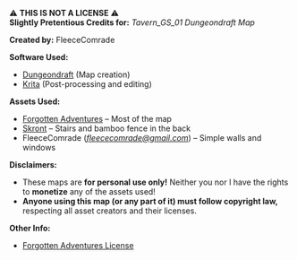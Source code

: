 ⚠️ **THIS IS NOT A LICENSE** ⚠️<br>
**Slightly Pretentious Credits for:** *Tavern_GS_01 Dungeondraft Map*

**Created by:** FleeceComrade

**Software Used:**
- [Dungeondraft](https://dungeondraft.net/) (Map creation)
- [Krita](https://krita.org/en/) (Post-processing and editing)

**Assets Used:**
- [Forgotten Adventures](https://www.forgotten-adventures.net/) – Most of the map
- [Skront](https://www.patreon.com/skront_stuff) – Stairs and bamboo fence in the back
- FleeceComrade (*fleececomrade@gmail.com*) – Simple walls and windows

**Disclaimers:**
- These maps are **for personal use only!** Neither you nor I have the rights to **monetize** any of the assets used!
- **Anyone using this map (or any part of it) must follow copyright law,** respecting all asset creators and their licenses.

**Other Info:**
- [Forgotten Adventures License](https://docs.google.com/document/d/1YVEXSHlePMtlD-CPAigBF_b_dX9AoLEDJt4mv0oVyvQ/edit?tab=t.0)
